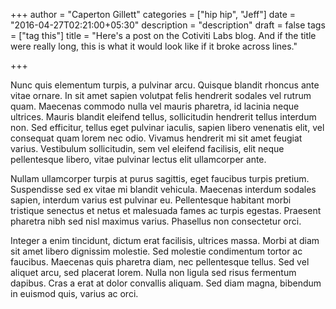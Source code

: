 +++
author = "Caperton Gillett"
categories = ["hip hip", "Jeff"]
date = "2016-04-27T02:21:00+05:30"
description = "description"
draft = false
tags = ["tag this"]
title = "Here's a post on the Cotiviti Labs blog. And if the title were really long, this is what it would look like if it broke across lines."

+++

Nunc quis elementum turpis, a pulvinar arcu. Quisque blandit rhoncus ante vitae ornare. In sit amet sapien volutpat felis hendrerit sodales vel rutrum quam. Maecenas commodo nulla vel mauris pharetra, id lacinia neque ultrices. Mauris blandit eleifend tellus, sollicitudin hendrerit tellus interdum non. Sed efficitur, tellus eget pulvinar iaculis, sapien libero venenatis elit, vel consequat quam lorem nec odio. Vivamus hendrerit mi sit amet feugiat varius. Vestibulum sollicitudin, sem vel eleifend facilisis, elit neque pellentesque libero, vitae pulvinar lectus elit ullamcorper ante.

<!--more-->

Nullam ullamcorper turpis at purus sagittis, eget faucibus turpis pretium. Suspendisse sed ex vitae mi blandit vehicula. Maecenas interdum sodales sapien, interdum varius est pulvinar eu. Pellentesque habitant morbi tristique senectus et netus et malesuada fames ac turpis egestas. Praesent pharetra nibh sed nisl maximus varius. Phasellus non consectetur orci.

Integer a enim tincidunt, dictum erat facilisis, ultrices massa. Morbi at diam sit amet libero dignissim molestie. Sed molestie condimentum tortor ac faucibus. Maecenas quis pharetra diam, nec pellentesque tellus. Sed vel aliquet arcu, sed placerat lorem. Nulla non ligula sed risus fermentum dapibus. Cras a erat at dolor convallis aliquam. Sed diam magna, bibendum in euismod quis, varius ac orci.
